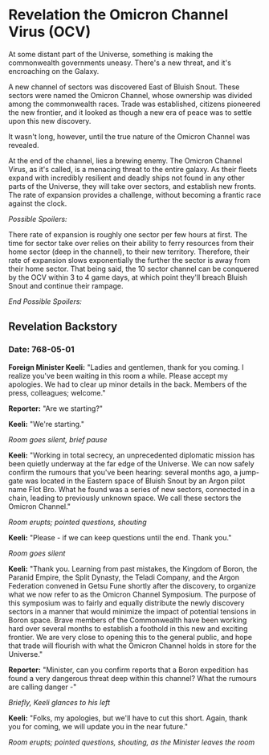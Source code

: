 # Revelation the Omicron Channel Virus (OCV) #

At some distant part of the Universe, something is making the commonwealth governments uneasy.  There's a new threat, and it's encroaching on the Galaxy.

A new channel of sectors was discovered East of Bluish Snout.  These sectors were named the Omicron Channel, whose ownership was divided among the commonwealth races.  Trade was established, citizens pioneered the new frontier, and it looked as though a new era of peace was to settle upon this new discovery.

It wasn't long, however, until the true nature of the Omicron Channel was revealed.

At the end of the channel, lies a brewing enemy.  The Omicron Channel Virus, as it's called, is a menacing threat to the entire galaxy.  As their fleets expand with incredibly resilient and deadly ships not found in any other parts of the Universe, they will take over sectors, and establish new fronts.   The rate of expansion provides a challenge, without becoming a frantic race against the clock.

_Possible Spoilers:_

There rate of expansion is roughly one sector per few hours at first.  The time for sector take over relies on their ability to ferry resources from their home sector (deep in the channel), to their new territory.  Therefore, their rate of expansion slows exponentially the further the sector is away from their home sector.  That being said, the 10 sector channel can be conquered by the OCV within 3 to 4 game days, at which point they'll breach Bluish Snout and continue their rampage.

_End Possible Spoilers:_


## Revelation Backstory ##

### Date: 768-05-01 ###

**Foreign Minister Keeli:** "Ladies and gentlemen, thank for you coming. I realize you've been waiting in this room a while. Please accept my apologies. We had to clear up minor details in the back. Members of the press, colleagues; welcome."

**Reporter:** "Are we starting?"

**Keeli:** "We're starting."

_Room goes silent, brief pause_

**Keeli:** "Working in total secrecy, an unprecedented diplomatic mission has been quietly underway at the far edge of the Universe. We can now safely confirm the rumours that you've been hearing: several months ago, a jump-gate was located in the Eastern space of Bluish Snout by an Argon pilot name Flot Bro. What he found was a series of new sectors, connected in a chain, leading to previously unknown space. We call these sectors the Omicron Channel."

_Room erupts; pointed questions, shouting_

**Keeli:** "Please - if we can keep questions until the end. Thank you."

_Room goes silent_

**Keeli:** "Thank you. Learning from past mistakes, the Kingdom of Boron, the Paranid Empire, the Split Dynasty, the Teladi Company, and the Argon Federation convened in Getsu Fune shortly after the discovery, to organize what we now refer to as the Omicron Channel Symposium. The purpose of this symposium was to fairly and equally distribute the newly discovery sectors in a manner that would minimize the impact of potential tensions in Boron space. Brave members of the Commonwealth have been working hard over several months to establish a foothold in this new and exciting frontier. We are very close to opening this to the general public, and hope that trade will flourish with what the Omicron Channel holds in store for the Universe."

**Reporter:** "Minister, can you confirm reports that a Boron expedition has found a very dangerous threat deep within this channel? What the rumours are calling danger -"

_Briefly, Keeli glances to his left_

**Keeli:** "Folks, my apologies, but we'll have to cut this short. Again, thank you for coming, we will update you in the near future."

_Room erupts; pointed questions, shouting, as the Minister leaves the room_